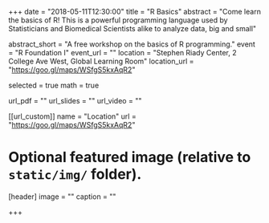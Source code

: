 +++
date = "2018-05-11T12:30:00"
title = "R Basics"
abstract = "Come learn the basics of R! This is a powerful programming language used by Statisticians and Biomedical Scientists alike to analyze data, big and small"

abstract_short = "A free workshop on the basics of R programming."
event = "R Foundation I"
event_url = ""
location = "Stephen Riady Center, 2 College Ave West, Global Learning Room"
location_url = "https://goo.gl/maps/WSfgS5kxAqR2"

selected = true
math = true

url_pdf = ""
url_slides = ""
url_video = ""

[[url_custom]]
    name = "Location"
    url = "https://goo.gl/maps/WSfgS5kxAqR2"
    
# Optional featured image (relative to `static/img/` folder).
[header]
image = ""
caption = ""

+++



